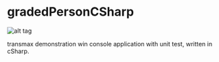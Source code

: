 # gradedPersonCSharp
![alt tag](https://ci.appveyor.com/api/projects/status/66pvt84b0gacgd7r?svg=true)

transmax demonstration win console application with unit test, written in cSharp.

